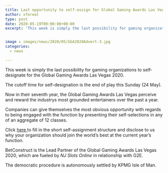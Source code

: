 ```yaml
---
title: Last opportunity to self-assign for Global Gaming Awards Las Vegas 2020
author: xforeal 
type: post
date: 2020-05-19T00:00:00+00:00
excerpt: 'This week is simply the last possibility for gaming organizations to self-assign for the Global Gaming Awards Las Vegas 2020 '


image : images/news/2020/05/GGA2020Advert-3.jpg
categories:
  - news

---
```

This week is simply the last possibility for gaming organizations to self-designate for the Global Gaming Awards Las Vegas 2020. 

The cutoff time for self-designation is the end of play this Sunday (24 May). 

Now in their seventh year, the Global Gaming Awards Las Vegas perceive and reward the industrys most grounded entertainers over the past a year. 

Companies can give themselves the most obvious opportunity with regards to being engaged with the function by presenting their self-selections in any of an aggregate of 12 classes. 

Click <a href="https://www.globalgamingawards.com/vegas/" rel="noopener noreferrer" target="_blank">here </a>to fill in the short self-assignment structure and disclose to us why your organization should join the world&#8217;s best at the current year&#8217;s function. 

BetConstruct is the Lead Partner of the Global Gaming Awards Las Vegas 2020, which are fueled by _NJ Slots Online_ in relationship with G2E. 

The democratic procedure is autonomously settled by KPMG Isle of Man.